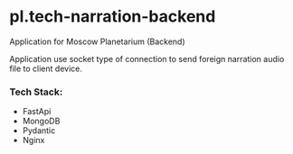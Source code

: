 # pl.tech-narration-backend
Application for Moscow Planetarium (Backend)

Application use socket type of connection to send foreign narration audio file to client device.

### Tech Stack:
* FastApi
* MongoDB
* Pydantic
* Nginx
